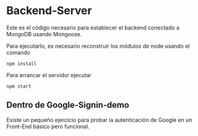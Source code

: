 # Backend-Server
Este es el código necesario para establecer el backend conectado a MongoDB usando Mongoose.

Para ejecutarlo, es necesario reconstruir los módulos de node usando el comando

```
npm install
```

Para arrancar el servidor ejecutar

```
npm start
```

## Dentro de Google-Signin-demo
Existe un pequeño ejercicio para probar la autenticación de Google en un Front-End básico pero funcional.